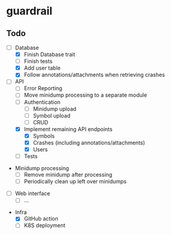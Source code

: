 # guardrail

## Todo

- [ ] Database
  - [X] Finish Database trait
  - [ ] Finish tests
  - [X] Add user table
  - [X] Follow annotations/attachments when retrieving crashes
- [ ] API
  - [ ] Error Reporting
  - [ ] Move minidump processing to a separate module
  - [ ] Authentication
    - [ ] Minidump upload
    - [ ] Symbol upload
    - [ ] CRUD
  - [X] Implement remaining API endpoints
    - [X] Symbols
    - [X] Crashes (including annotations/attachments)
    - [X] Users
  - [ ] Tests
- Minidump processing
  - [ ] Remove minidump after processing
  - [ ] Periodically clean up left over minidumps
- [ ] Web interface
  - [ ] ...
- Infra
  - [X] GitHub action
  - [ ] K8S deployment
